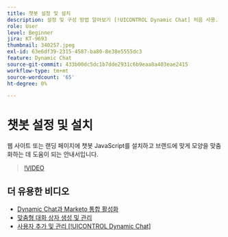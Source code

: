 ```yaml
---
title: 챗봇 설정 및 설치
description: 설정 및 구성 방법 알아보기 [!UICONTROL Dynamic Chat] 처음 사용.
role: User
level: Beginner
jira: KT-9693
thumbnail: 340257.jpeg
exl-id: 63e6df39-2315-4587-ba80-8e38e5555dc3
feature: Dynamic Chat
source-git-commit: 433b00dc5dc1b7dde2931c6b9eaa8a403eae2415
workflow-type: tm+mt
source-wordcount: '65'
ht-degree: 0%

---
```


# 챗봇 설정 및 설치

웹 사이트 또는 랜딩 페이지에 챗봇 JavaScript를 설치하고 브랜드에 맞게 모양을 맞춤화하는 데 도움이 되는 안내서입니다.

>[!VIDEO](https://video.tv.adobe.com/v/340257/?quality=12&learn=on)

## 더 유용한 비디오

* [Dynamic Chat과 Marketo 통합 활성화](marketo-integration.md)
* [맞춤형 대화 상자 생성 및 관리](dialogue-management.md)
* [사용자 추가 및 관리 [!UICONTROL Dynamic Chat]](user-management.md)
